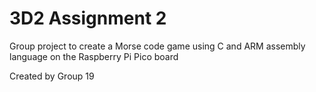 # 3D2 Assignment 2

Group project to create a Morse code game using C and ARM assembly language on the Raspberry Pi Pico board

Created by Group 19
